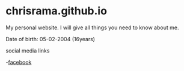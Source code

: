 # chrisrama.github.io
My personal website. I will give all things you need to know about me.

Date of birth: 05-02-2004 (16years)

social media links

-[facebook](https://www.facebook.com/chris.rama.798)
